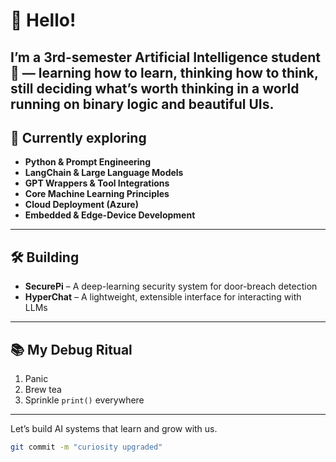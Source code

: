 # 👋 Hello!

I’m a 3rd-semester Artificial Intelligence student 🤖 — learning how to learn, thinking how to think, still deciding what’s worth thinking in a world running on binary logic and beautiful UIs.
---

## 🌱 Currently exploring  
- **Python & Prompt Engineering**  
- **LangChain & Large Language Models**  
- **GPT Wrappers & Tool Integrations**  
- **Core Machine Learning Principles**  
- **Cloud Deployment (Azure)**  
- **Embedded & Edge-Device Development**  

---

## 🛠️ Building  
- **SecurePi** – A deep-learning security system for door-breach detection  
- **HyperChat** – A lightweight, extensible interface for interacting with LLMs  

---

## 📚 My Debug Ritual  
1. Panic  
2. Brew tea  
3. Sprinkle `print()` everywhere  

---

Let’s build AI systems that learn and grow with us.  
```bash
git commit -m "curiosity upgraded"
```  
